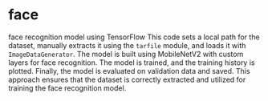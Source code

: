 # face
face recognition model using TensorFlow 
This code sets a local path for the dataset, manually extracts it using the `tarfile` module, and loads it with `ImageDataGenerator`. The model is built using MobileNetV2 with custom layers for face recognition. The model is trained, and the training history is plotted. Finally, the model is evaluated on validation data and saved. This approach ensures that the dataset is correctly extracted and utilized for training the face recognition model.
